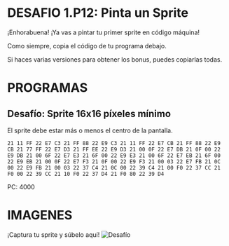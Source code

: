 # DESAFIO 1.P12: Pinta un Sprite

¡Enhorabuena! ¡Ya vas a pintar tu primer sprite en código máquina!

Como siempre, copia el código de tu programa debajo. 

Si haces varias versiones para obtener los bonus, puedes copiarlas todas.

# PROGRAMAS

## Desafío: Sprite 16x16 píxeles mínimo
El sprite debe estar más o menos el centro de la pantalla.
```
21 11 FF 22 E7 C3 21 FF 88 22 E9 C3 21 11 FF 22 E7 CB 21 FF 88 22 E9 CB 21 77 FF 22 E7 D3 21 FF EE 22 E9 D3 21 00 0F 22 E7 DB 21 0F 00 22 E9 DB 21 00 6F 22 E7 E3 21 6F 00 22 E9 E3 21 00 6F 22 E7 EB 21 6F 00 22 E9 EB 21 00 0F 22 E7 F3 21 0F 00 22 E9 F3 21 00 03 22 E7 FB 21 0C 00 22 E9 FB 21 00 03 22 37 C4 21 0C 00 22 39 C4 21 00 F0 22 37 CC 21 F0 00 22 39 CC 21 10 F0 22 37 D4 21 F0 80 22 39 D4 
```
PC: 4000

# IMAGENES
¡Captura tu sprite y súbelo aquí!
![Desafío](/tusprite.png)

